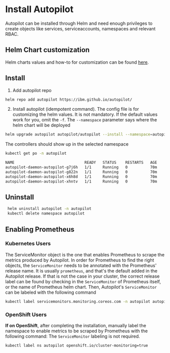 
# Install Autopilot

Autopilot can be installed through Helm and need enough privileges to create objects like services, serviceaccounts, namespaces and relevant RBAC.

## Helm Chart customization

Helm charts values and how-to for customization can be found [here](helm-charts/autopilot/README.md).

## Install

1) Add autopilot repo

```bash
helm repo add autopilot https://ibm.github.io/autopilot/
```

2) Install autopilot (idempotent command). The config file is for customizing the helm values. It is not mandatory. If the default values work for you, omit the `-f`. The `--namespace` parameter says where the helm chart will be deployed

```bash
helm upgrade autopilot autopilot/autopilot --install --namespace=autopilot --create-namespace -f your-config.yml
```

The controllers should show up in the selected namespace

```bash
kubectl get po -n autopilot
```

```bash
NAME                               READY   STATUS    RESTARTS   AGE
autopilot-daemon-autopilot-g7j6h   1/1     Running   0          70m
autopilot-daemon-autopilot-g822n   1/1     Running   0          70m
autopilot-daemon-autopilot-x6h8d   1/1     Running   0          70m
autopilot-daemon-autopilot-xhntv   1/1     Running   0          70m
```

## Uninstall

```bash
 helm uninstall autopilot -n autopilot
 kubectl delete namespace autopilot
```

## Enabling Prometheus

### Kubernetes Users

The ServiceMonitor object is the one that enables Prometheus to scrape the metrics produced by Autopilot.
In order for Prometheus to find the right objects, the `ServiceMonitor` needs to be annotated with the Prometheus' release name. It is usually `prometheus`, and that's the default added in the Autopilot release.
If that is not the case in your cluster, the correct release label can be found by checking in the `ServiceMonitor` of Prometheus itself, or the name of Prometheus helm chart.
Then, Autopilot's `ServiceMonitor` can be labeled with the following command

```bash
kubectl label servicemonitors.monitoring.coreos.com -n autopilot autopilot-metrics-monitor release=<prometheus-release-name>
```

### OpenShift Users

**If on OpenShift**, after completing the installation, manually label the namespace to enable metrics to be scraped by Prometheus with the following command:
The `ServiceMonitor` labeling is not required.

```bash
kubectl label ns autopilot openshift.io/cluster-monitoring=true
```
